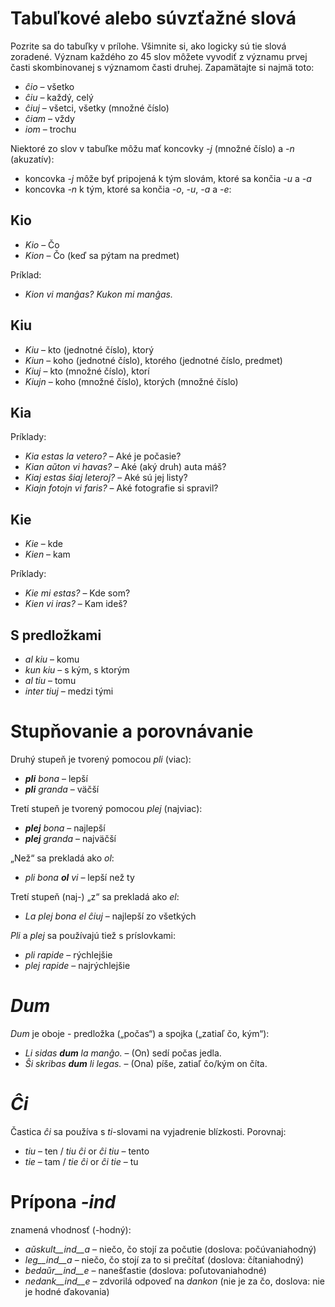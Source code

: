 # Tabuľkové alebo súvzťažné slová

Pozrite sa do tabuľky v prílohe. Všimnite si, ako logicky sú tie slová zoradené. Význam každého zo 45 slov môžete vyvodiť z významu prvej časti skombinovanej s významom časti druhej. Zapamätajte si najmä toto:

- *ĉio*  – všetko
- *ĉiu*  – každý, celý
- *ĉiuj*  – všetci, všetky (množné číslo)
- *ĉiam* – vždy
- *iom* – trochu

Niektoré zo slov v tabuľke môžu mať koncovky *-j* (množné číslo) a *-n* (akuzatív):

- koncovka *-j* môže byť pripojená k tým slovám, ktoré sa končia *-u* a *-a*
- koncovka *-n* k tým, ktoré sa končia *-o*, *-u*, *-a* a *-e*:

## Kio 

- *Kio* – Čo 
- *Kion* – Čo (keď sa pýtam na predmet)

Príklad: 

- *Kion vi manĝas? Kukon mi manĝas.*

## Kiu
- *Kiu* – kto (jednotné číslo), ktorý
- *Kiun* – koho (jednotné číslo), ktorého (jednotné číslo, predmet)
- *Kiuj* – kto (množné číslo), ktorí
- *Kiujn* – koho (množné číslo), ktorých (množné číslo)

## Kia

Príklady:

- *Kia estas la vetero?* – Aké je počasie?
- *Kian aŭton vi havas?* – Aké (aký druh) auta máš?
- *Kiaj estas ŝiaj leteroj?* – Aké sú jej listy?
- *Kiajn fotojn vi faris?* – Aké fotografie si spravil?

## Kie

- *Kie* – kde
- *Kien* – kam

Príklady:

- *Kie mi estas?* – Kde som?
- *Kien vi iras?* – Kam ideš?

## S predložkami

- *al kiu* – komu
- *kun kiu* – s kým, s ktorým
- *al tiu* – tomu
- *inter tiuj* – medzi tými

# Stupňovanie a porovnávanie

Druhý stupeň je tvorený pomocou *pli* (viac):

- *__pli__ bona* – lepší
- *__pli__ granda* – väčší

Tretí stupeň je tvorený pomocou *plej* (najviac):

- *__plej__ bona* – najlepší
- *__plej__ granda* – najväčší

„Než“ sa prekladá ako *ol*:

- *pli bona __ol__ vi* – lepší než ty

Tretí stupeň (naj-) „z“ sa prekladá ako *el*: 

- *La plej bona el ĉiuj* – najlepší zo všetkých

*Pli* a *plej* sa používajú tiež s príslovkami:

- *pli rapide* – rýchlejšie
- *plej rapide* – najrýchlejšie

# *Dum* 

*Dum* je oboje - predložka („počas“) a spojka („zatiaľ čo, kým“):

- *Li sidas __dum__ la manĝo.* – (On) sedí počas jedla.
- *Ŝi skribas __dum__ li legas.* – (Ona) píše, zatiaľ čo/kým on číta.

# *Ĉi*

Častica *ĉi* sa používa s *ti*-slovami na vyjadrenie blízkosti. Porovnaj:

- *tiu* – ten / *tiu ĉi* or *ĉi tiu* – tento
- *tie* – tam / *tie ĉi* or *ĉi tie* – tu

# Prípona *-ind*

znamená vhodnosť (-hodný):

- *aŭskult__ind__a* – niečo, čo stojí za počutie (doslova: počúvaniahodný)
- *leg__ind__a* – niečo, čo stojí za to si prečítať (doslova: čítaniahodný)
- *bedaŭr__ind__e* – nanešťastie (doslova: poľutovaniahodné)
- *nedank__ind__e* – zdvorilá odpoveď na *dankon* (nie je za čo, doslova: nie je hodné ďakovania)

 
